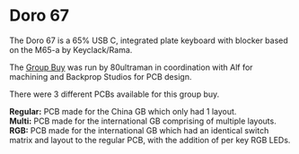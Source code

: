 # Doro 67

The Doro 67 is a 65% USB C, integrated plate keyboard with blocker based on the M65-a by Keyclack/Rama. 

The [Group Buy](https://geekhack.org/index.php?topic=97265.0) was run by 80ultraman in coordination with Alf for machining and Backprop Studios for PCB design. 

There were 3 different PCBs available for this group buy.  

**Regular:** PCB made for the China GB which only had 1 layout.  
**Multi:** PCB made for the international GB comprising of multiple layouts.  
**RGB:** PCB made for the international GB which had an identical switch matrix and layout to the regular PCB, with the addition of per key RGB LEDs. 